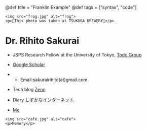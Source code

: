 @def title = "Franklin Example"
@def tags = ["syntax", "code"]

~~~
<img src="frog.jpg" alt="frog">
<p>🐸This photo was taken at TSUKUBA BREWERY🐸</p>
~~~

# Dr. Rihito Sakurai 

- JSPS Research Fellow at the University of Tokyo, [Todo Group](https://exa.phys.s.u-tokyo.ac.jp/ja/index_html)

- [Google Scholar](https://scholar.google.com/citations?hl=ja&authuser=1&user=IKqeswsAAAAJ)

- - Email:sakurairihito(at)gmail.com

- Tech blog [Zenn](https://zenn.dev/rihitosakurai)

- Diary [しずかなインターネット](https://sizu.me/sakurai)

- [Me](https://github.com/sakurairihito/self-intro)

~~~
<img src="cafe.jpg" alt="cafe">
<p>Memory</p>
~~~ 